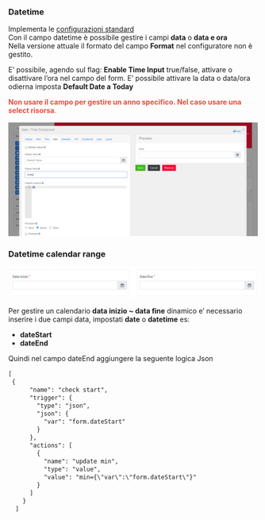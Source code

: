 ### Datetime
Implementa le [configurazioni standard](../../base.md#Neicomponentisonogestiteleseguentiproprietà)   
Con il campo datetime è possibile gestire i campi **data** o **data e ora**   
Nella versione attuale  il formato del campo **Format** nel configuratore non è gestito.

E’ possibile, agendo sul flag: **Enable Time Input** true/false, attivare o disattivare l’ora nel campo del form. E’ possibile attivare la data o data/ora odierna imposta **Default Date a Today**

<font color=" #e74c3c">**Non usare il campo per gestire un anno specifico. Nel caso usare una select risorsa**.</font>

![datetime](../../../img/componenti/advanced/datetime_img1.png "datetime")

### Datetime calendar range

![datetime](../../../img/componenti/advanced/datetime_img2.png "datetime")

Per gestire un calendario **data inizio ~ data fine** dinamico e’ necessario inserire i due campi data, impostati **date** o **datetime** es:  
  - **dateStart**
  - **dateEnd**

Quindi nel campo dateEnd aggiungere la seguente logica Json
​​
```
[  
 {   
      "name": "check start",
      "trigger": {
        "type": "json",
        "json": {
          "var": "form.dateStart"
        }
      },
      "actions": [
        {
          "name": "update min",
          "type": "value",
          "value": "min={\"var\":\"form.dateStart\"}"
        }
      ]
    }
  ]
```

